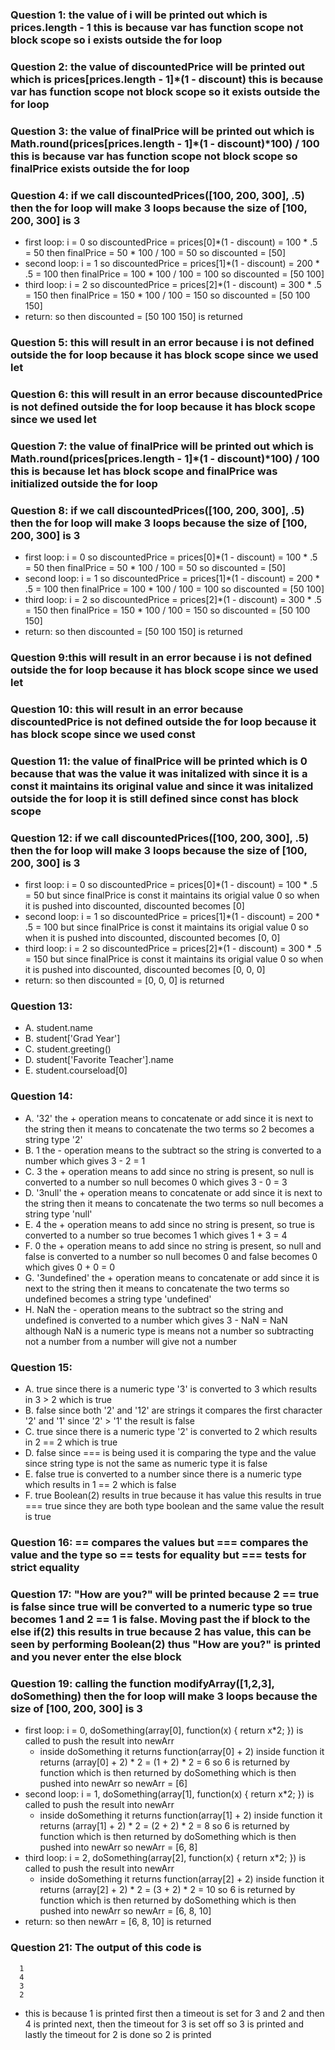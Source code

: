 ### Question 1: the value of i will be printed out which is prices.length - 1 this is because var has function scope not block scope so i exists outside the for loop
### Question 2: the value of discountedPrice will be printed out which is prices[prices.length - 1]*(1 - discount) this is because var has function scope not block scope so it exists outside the for loop
### Question 3: the value of finalPrice will be printed out which is Math.round(prices[prices.length - 1]*(1 - discount)*100) / 100 this is because var has function scope not block scope so finalPrice exists outside the for loop
### Question 4: if we call discountedPrices([100, 200, 300], .5) then the for loop will make 3 loops because the size of [100, 200, 300] is 3
- first loop: i = 0 so discountedPrice = prices[0]*(1 - discount) = 100 * .5 = 50 then finalPrice = 50 * 100 / 100 = 50 so discounted = [50]
- second loop: i = 1 so discountedPrice = prices[1]*(1 - discount) = 200 * .5 = 100 then finalPrice = 100 * 100 / 100 = 100 so discounted = [50 100]
- third loop: i = 2 so discountedPrice = prices[2]*(1 - discount) = 300 * .5 = 150 then finalPrice = 150 * 100 / 100 = 150 so discounted = [50 100 150]
- return: so then discounted = [50 100 150] is returned
### Question 5: this will result in an error because i is not defined outside the for loop because it has block scope since we used let
### Question 6: this will result in an error because discountedPrice is not defined outside the for loop because it has block scope since we used let
### Question 7: the value of finalPrice will be printed out which is Math.round(prices[prices.length - 1]*(1 - discount)*100) / 100 this is because let has block scope and finalPrice was initialized outside the for loop
### Question 8: if we call discountedPrices([100, 200, 300], .5) then the for loop will make 3 loops because the size of [100, 200, 300] is 3
- first loop: i = 0 so discountedPrice = prices[0]*(1 - discount) = 100 * .5 = 50 then finalPrice = 50 * 100 / 100 = 50 so discounted = [50]
- second loop: i = 1 so discountedPrice = prices[1]*(1 - discount) = 200 * .5 = 100 then finalPrice = 100 * 100 / 100 = 100 so discounted = [50 100]
- third loop: i = 2 so discountedPrice = prices[2]*(1 - discount) = 300 * .5 = 150 then finalPrice = 150 * 100 / 100 = 150 so discounted = [50 100 150]
- return: so then discounted = [50 100 150] is returned
### Question 9:this will result in an error because i is not defined outside the for loop because it has block scope since we used let
### Question 10: this will result in an error because discountedPrice is not defined outside the for loop because it has block scope since we used const
### Question 11: the value of finalPrice will be printed which is 0 because that was the value it was initalized with since it is a const it maintains its original value and since it was initalized outside the for loop it is still defined since const has block scope
### Question 12: if we call discountedPrices([100, 200, 300], .5) then the for loop will make 3 loops because the size of [100, 200, 300] is 3
- first loop: i = 0 so discountedPrice = prices[0]*(1 - discount) = 100 * .5 = 50 but since finalPrice is const it maintains its origial value 0 so when it is pushed into discounted, discounted becomes [0]
- second loop: i = 1 so discountedPrice = prices[1]*(1 - discount) = 200 * .5 = 100 but since finalPrice is const it maintains its origial value 0 so when it is pushed into discounted, discounted becomes [0, 0]
- third loop: i = 2 so discountedPrice = prices[2]*(1 - discount) = 300 * .5 = 150 but since finalPrice is const it maintains its origial value 0 so when it is pushed into discounted, discounted becomes [0, 0, 0]
- return: so then discounted = [0, 0, 0] is returned
### Question 13:
  - A. student.name
  - B. student['Grad Year']
  - C. student.greeting()
  - D. student['Favorite  Teacher'].name
  - E. student.courseload[0]
### Question 14:
  - A. '32' the + operation means to concatenate or add since it is next to the string then it means to concatenate the two terms so 2 becomes a string type '2'
  - B. 1 the - operation means to the subtract so the string is converted to a number which gives 3 - 2 = 1
  - C. 3 the + operation means to add since no string is present, so null is converted to a number so null becomes 0 which gives 3 - 0 = 3
  - D. '3null' the + operation means to concatenate or add since it is next to the string then it means to concatenate the two terms so null becomes a string type 'null'
  - E. 4 the + operation means to add since no string is present, so true is converted to a number so true becomes 1 which gives 1 + 3 = 4
  - F. 0 the + operation means to add since no string is present, so null and false is converted to a number so null becomes 0 and false becomes 0 which gives 0 + 0 = 0
  - G. '3undefined' the + operation means to concatenate or add since it is next to the string then it means to concatenate the two terms so undefined becomes a string type 'undefined'
  - H. NaN the - operation means to the subtract so the string and undefined is converted to a number which gives 3 - NaN = NaN although NaN is a numeric type is means not a number so subtracting not a number from a number will give not a number
### Question 15:
  - A. true since there is a numeric type '3' is converted to 3 which results in 3 > 2 which is true
  - B. false since both '2' and '12' are strings it compares the first character '2' and '1' since '2' > '1' the result is false
  - C. true since there is a numeric type '2' is converted to 2 which results in 2 == 2 which is true
  - D. false since === is being used it is comparing the type and the value since string type is not the same as numeric type it is false
  - E. false true is converted to a number since there is a numeric type which results in 1 == 2 which is false
  - F. true Boolean(2) results in true because it has value this results in true === true since they are both type boolean and the same value the result is true
### Question 16: == compares the values but === compares the value and the type so == tests for equality but === tests for strict equality
### Question 17: "How are you?" will be printed because 2 == true is false since true will be converted to a numeric type so true becomes 1 and 2 == 1 is false. Moving past the if block to the else if(2) this results in true because 2 has value, this can be seen by performing Boolean(2) thus "How are you?" is printed and you never enter the else block

### Question 19: calling the function modifyArray([1,2,3], doSomething) then the for loop will make 3 loops because the size of [100, 200, 300] is 3
- first loop: i = 0, doSomething(array[0], function(x) { return x*2; }) is called to push the result into newArr
  - inside doSomething it returns function(array[0] + 2) inside function it returns  (array[0] + 2) * 2 = (1 + 2) * 2 = 6 so 6 is returned by function which is then returned by doSomething which is then pushed into newArr so newArr = [6]
- second loop: i = 1, doSomething(array[1], function(x) { return x*2; }) is called to push the result into newArr
  - inside doSomething it returns function(array[1] + 2) inside function it returns  (array[1] + 2) * 2 = (2 + 2) * 2 = 8 so 6 is returned by function which is then returned by doSomething which is then pushed into newArr so newArr = [6, 8]
- third loop: i = 2, doSomething(array[2], function(x) { return x*2; }) is called to push the result into newArr
  - inside doSomething it returns function(array[2] + 2) inside function it returns  (array[2] + 2) * 2 = (3 + 2) * 2 = 10 so 6 is returned by function which is then returned by doSomething which is then pushed into newArr so newArr = [6, 8, 10]
- return: so then newArr = [6, 8, 10] is returned
### Question 21: The output of this code is 
```
  1
  4
  3
  2
```
- this is because 1 is printed first then a timeout is set for 3 and 2 and then 4 is printed next, then the timeout for 3 is set off so 3 is printed and lastly the timeout for 2 is done so 2 is printed





